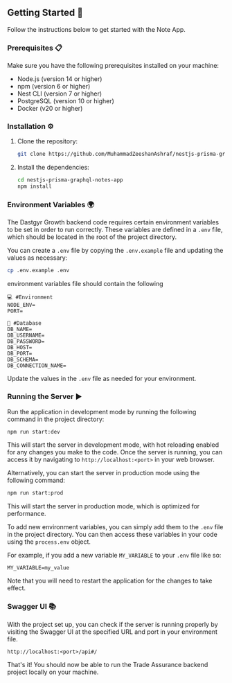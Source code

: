 ## Getting Started 🚀

Follow the instructions below to get started with the Note App.

### Prerequisites 📋

Make sure you have the following prerequisites installed on your machine:

- Node.js (version 14 or higher)
- npm (version 6 or higher)
- Nest CLI (version 7 or higher)
- PostgreSQL (version 10 or higher)
- Docker (v20 or higher)

### Installation ⚙️

1. Clone the repository:

   ```bash
   git clone https://github.com/MuhammadZeeshanAshraf/nestjs-prisma-graphql-notes-app.git
   ```

2. Install the dependencies:

   ```bash
   cd nestjs-prisma-graphql-notes-app
   npm install
   ```

### Environment Variables 🌍

The Dastgyr Growth backend code requires certain environment variables to be set in order to run correctly. These variables are defined in a `.env` file, which should be located in the root of the project directory. 

You can create a `.env` file by copying the `.env.example` file and updating the values as necessary:

```bash
cp .env.example .env
```

environment variables file should contain the following 
```
💻 #Environment
NODE_ENV=
PORT=

💾 #Database
DB_NAME=
DB_USERNAME=
DB_PASSWORD=
DB_HOST=
DB_PORT=
DB_SCHEMA=
DB_CONNECTION_NAME=
```

Update the values in the `.env` file as needed for your environment.

### Running the Server ▶️

Run the application in development mode by running the following command in the project directory:

```bash
npm run start:dev
```

This will start the server in development mode, with hot reloading enabled for any changes you make to the code. Once the server is running, you can access it by navigating to `http://localhost:<port>` in your web browser.

Alternatively, you can start the server in production mode using the following command:

```bash
npm run start:prod
```

This will start the server in production mode, which is optimized for performance.

To add new environment variables, you can simply add them to the `.env` file in the project directory. You can then access these variables in your code using the `process.env` object.

For example, if you add a new variable `MY_VARIABLE` to your `.env` file like so:

```
MY_VARIABLE=my_value
```

Note that you will need to restart the application for the changes to take effect.

### Swagger UI 📚

With the project set up, you can check if the server is running properly by visiting the Swagger UI at the specified URL and port in your environment file.

```
http://localhost:<port>/api#/
```

That's it! You should now be able to run the Trade Assurance backend project locally on your machine.
